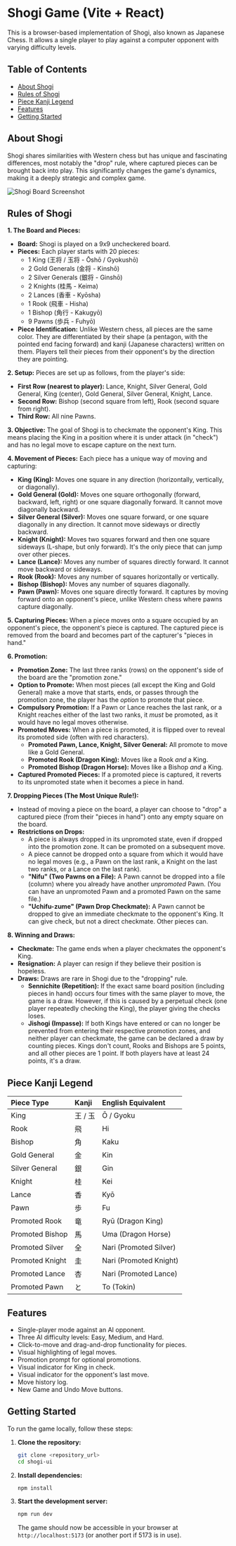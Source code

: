 # Shogi Game (Vite + React)

This is a browser-based implementation of Shogi, also known as Japanese Chess. It allows a single player to play against a computer opponent with varying difficulty levels.

## Table of Contents
- [About Shogi](#about-shogi)
- [Rules of Shogi](#rules-of-shogi)
- [Piece Kanji Legend](#piece-kanji-legend)
- [Features](#features)
- [Getting Started](#getting-started)


## About Shogi
Shogi shares similarities with Western chess but has unique and fascinating differences, most notably the "drop" rule, where captured pieces can be brought back into play. This significantly changes the game's dynamics, making it a deeply strategic and complex game.

![Shogi Board Screenshot](board.png)

## Rules of Shogi

**1. The Board and Pieces:**
*   **Board:** Shogi is played on a 9x9 uncheckered board.
*   **Pieces:** Each player starts with 20 pieces:
    *   1 King (王将 / 玉将 - Ōshō / Gyokushō)
    *   2 Gold Generals (金将 - Kinshō)
    *   2 Silver Generals (銀将 - Ginshō)
    *   2 Knights (桂馬 - Keima)
    *   2 Lances (香車 - Kyōsha)
    *   1 Rook (飛車 - Hisha)
    *   1 Bishop (角行 - Kakugyō)
    *   9 Pawns (歩兵 - Fuhyō)
*   **Piece Identification:** Unlike Western chess, all pieces are the same color. They are differentiated by their shape (a pentagon, with the pointed end facing forward) and kanji (Japanese characters) written on them. Players tell their pieces from their opponent's by the direction they are pointing.

**2. Setup:**
Pieces are set up as follows, from the player's side:
*   **First Row (nearest to player):** Lance, Knight, Silver General, Gold General, King (center), Gold General, Silver General, Knight, Lance.
*   **Second Row:** Bishop (second square from left), Rook (second square from right).
*   **Third Row:** All nine Pawns.

**3. Objective:**
The goal of Shogi is to checkmate the opponent's King. This means placing the King in a position where it is under attack (in "check") and has no legal move to escape capture on the next turn.

**4. Movement of Pieces:**
Each piece has a unique way of moving and capturing:

*   **King (King):** Moves one square in any direction (horizontally, vertically, or diagonally).
*   **Gold General (Gold):** Moves one square orthogonally (forward, backward, left, right) or one square diagonally forward. It cannot move diagonally backward.
*   **Silver General (Silver):** Moves one square forward, or one square diagonally in any direction. It cannot move sideways or directly backward.
*   **Knight (Knight):** Moves two squares forward and then one square sideways (L-shape, but only forward). It's the only piece that can jump over other pieces.
*   **Lance (Lance):** Moves any number of squares directly forward. It cannot move backward or sideways.
*   **Rook (Rook):** Moves any number of squares horizontally or vertically.
*   **Bishop (Bishop):** Moves any number of squares diagonally.
*   **Pawn (Pawn):** Moves one square directly forward. It captures by moving forward onto an opponent's piece, unlike Western chess where pawns capture diagonally.

**5. Capturing Pieces:**
When a piece moves onto a square occupied by an opponent's piece, the opponent's piece is captured. The captured piece is removed from the board and becomes part of the capturer's "pieces in hand."

**6. Promotion:**
*   **Promotion Zone:** The last three ranks (rows) on the opponent's side of the board are the "promotion zone."
*   **Option to Promote:** When most pieces (all except the King and Gold General) make a move that starts, ends, or passes through the promotion zone, the player has the *option* to promote that piece.
*   **Compulsory Promotion:** If a Pawn or Lance reaches the last rank, or a Knight reaches either of the last two ranks, it *must* be promoted, as it would have no legal moves otherwise.
*   **Promoted Moves:** When a piece is promoted, it is flipped over to reveal its promoted side (often with red characters).
    *   **Promoted Pawn, Lance, Knight, Silver General:** All promote to move like a Gold General.
    *   **Promoted Rook (Dragon King):** Moves like a Rook *and* a King.
    *   **Promoted Bishop (Dragon Horse):** Moves like a Bishop *and* a King.
*   **Captured Promoted Pieces:** If a promoted piece is captured, it reverts to its unpromoted state when it becomes a piece in hand.

**7. Dropping Pieces (The Most Unique Rule!):**
*   Instead of moving a piece on the board, a player can choose to "drop" a captured piece (from their "pieces in hand") onto any empty square on the board.
*   **Restrictions on Drops:**
    *   A piece is always dropped in its unpromoted state, even if dropped into the promotion zone. It can be promoted on a subsequent move.
    *   A piece cannot be dropped onto a square from which it would have no legal moves (e.g., a Pawn on the last rank, a Knight on the last two ranks, or a Lance on the last rank).
    *   **"Nifu" (Two Pawns on a File):** A Pawn cannot be dropped into a file (column) where you already have another *unpromoted* Pawn. (You can have an unpromoted Pawn and a promoted Pawn on the same file.)
    *   **"Uchifu-zume" (Pawn Drop Checkmate):** A Pawn cannot be dropped to give an immediate checkmate to the opponent's King. It can give check, but not a direct checkmate. Other pieces can.

**8. Winning and Draws:**
*   **Checkmate:** The game ends when a player checkmates the opponent's King.
*   **Resignation:** A player can resign if they believe their position is hopeless.
*   **Draws:** Draws are rare in Shogi due to the "dropping" rule.
    *   **Sennichite (Repetition):** If the exact same board position (including pieces in hand) occurs four times with the same player to move, the game is a draw. However, if this is caused by a perpetual check (one player repeatedly checking the King), the player giving the checks loses.
    *   **Jishogi (Impasse):** If both Kings have entered or can no longer be prevented from entering their respective promotion zones, and neither player can checkmate, the game can be declared a draw by counting pieces. Kings don't count, Rooks and Bishops are 5 points, and all other pieces are 1 point. If both players have at least 24 points, it's a draw.

## Piece Kanji Legend

| Piece Type        | Kanji | English Equivalent |
| :---------------- | :---- | :----------------- |
| King              | 王 / 玉 | Ō / Gyoku          |
| Rook              | 飛    | Hi                 |
| Bishop            | 角    | Kaku               |
| Gold General      | 金    | Kin                |
| Silver General    | 銀    | Gin                |
| Knight            | 桂    | Kei                |
| Lance             | 香    | Kyō                |
| Pawn              | 歩    | Fu                 |
| Promoted Rook     | 竜    | Ryū (Dragon King)  |
| Promoted Bishop   | 馬    | Uma (Dragon Horse) |
| Promoted Silver   | 全    | Nari (Promoted Silver) |
| Promoted Knight   | 圭    | Nari (Promoted Knight) |
| Promoted Lance    | 杏    | Nari (Promoted Lance)  |
| Promoted Pawn     | と    | To (Tokin)         |

## Features

*   Single-player mode against an AI opponent.
*   Three AI difficulty levels: Easy, Medium, and Hard.
*   Click-to-move and drag-and-drop functionality for pieces.
*   Visual highlighting of legal moves.
*   Promotion prompt for optional promotions.
*   Visual indicator for King in check.
*   Visual indicator for the opponent's last move.
*   Move history log.
*   New Game and Undo Move buttons.

## Getting Started

To run the game locally, follow these steps:

1.  **Clone the repository:**
    ```bash
    git clone <repository_url>
    cd shogi-ui
    ```
2.  **Install dependencies:**
    ```bash
    npm install
    ```
3.  **Start the development server:**
    ```bash
    npm run dev
    ```

    The game should now be accessible in your browser at `http://localhost:5173` (or another port if 5173 is in use).

